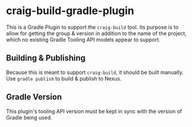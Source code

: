 # craig-build-gradle-plugin

This is a Gradle Plugin to support the `craig-build` tool. Its purpose is to allow for getting the group & version in addition to the name of the project, which no existing Gradle Tooling API models appear to support.

## Building & Publishing

Because this is meant to support `craig-build`, it should be built manually. Use `gradle publish` to build & publish to Nexus.

## Gradle Version

This plugin's tooling API version must be kept in sync with the version of Gradle being used.